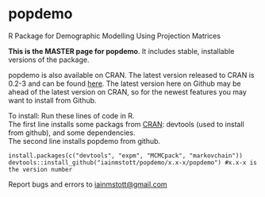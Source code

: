 # popdemo
R Package for Demographic Modelling Using Projection Matrices

**This is the MASTER page for popdemo**. It includes stable, installable versions of the package. 

popdemo is also available on CRAN. The latest version released to CRAN is 0.2-3 and can be found [here](https://cran.r-project.org/web/packages/popdemo). The latest version here on Github may be ahead of the latest version on CRAN, so for the newest features you may want to install from Github.

To install: Run these lines of code in R.  
The first line installs some packags from [CRAN](https://cran.r-project.org/): devtools (used to install from github), and some dependencies.  
The second line installs popdemo from github.
```
install.packages(c("devtools", "expm", "MCMCpack", "markovchain"))
devtools::install_github("iainmstott/popdemo/x.x-x/popdemo") #x.x-x is the version number
```

Report bugs and errors to iainmstott@gmail.com
